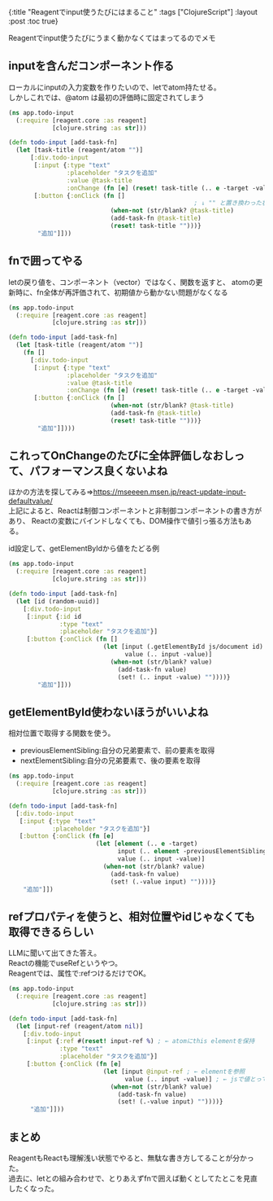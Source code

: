 {:title "Reagentでinput使うたびにはまること"
 :tags  ["ClojureScript"]
 :layout :post
 :toc true}

Reagentでinput使うたびにうまく動かなくてはまってるのでメモ

## inputを含んだコンポーネント作る
ローカルにinputの入力変数を作りたいので、letでatom持たせる。  
しかしこれでは、@atom は最初の評価時に固定されてしまう

```clojure
(ns app.todo-input
  (:require [reagent.core :as reagent]
            [clojure.string :as str]))

(defn todo-input [add-task-fn]
  (let [task-title (reagent/atom "")]
      [:div.todo-input
       [:input {:type "text"
                :placeholder "タスクを追加"
                :value @task-title
                :onChange (fn [e] (reset! task-title (.. e -target -value)))}]
       [:button {:onClick (fn []
                                                   ; ↓ "" と置き換わった状態で定義されるので、ずっと””
                            (when-not (str/blank? @task-title) 
                            (add-task-fn @task-title)
                            (reset! task-title "")))}
        "追加"]]))
```

## fnで囲ってやる
letの戻り値を、コンポーネント（vector）ではなく、関数を返すと、
atomの更新時に、fn全体が再評価されて、初期値から動かない問題がなくなる

```clojure
(ns app.todo-input
  (:require [reagent.core :as reagent]
            [clojure.string :as str]))

(defn todo-input [add-task-fn]
  (let [task-title (reagent/atom "")]
    (fn []
      [:div.todo-input
       [:input {:type "text"
                :placeholder "タスクを追加"
                :value @task-title
                :onChange (fn [e] (reset! task-title (.. e -target -value)))}]
       [:button {:onClick (fn []
                            (when-not (str/blank? @task-title)
                            (add-task-fn @task-title)
                            (reset! task-title "")))}
        "追加"]])))
```

## これってOnChangeのたびに全体評価しなおしって、パフォーマンス良くないよね
ほかの方法を探してみる⇒https://mseeeen.msen.jp/react-update-input-defaultvalue/  
上記によると、Reactは制御コンポーネントと非制御コンポーネントの書き方があり、
Reactの変数にバインドしなくても、DOM操作で値引っ張る方法もある。

id設定して、getElementByIdから値をたどる例

```clojure
(ns app.todo-input
  (:require [reagent.core :as reagent]
            [clojure.string :as str]))

(defn todo-input [add-task-fn]
  (let [id (random-uuid)]
    [:div.todo-input
     [:input {:id id
              :type "text"
              :placeholder "タスクを追加"}]
     [:button {:onClick (fn []
                          (let [input (.getElementById js/document id)
                                value (.. input -value)]
                            (when-not (str/blank? value)
                              (add-task-fn value)
                              (set! (.. input -value) ""))))}
        "追加"]]))
```

## getElementById使わないほうがいいよね
相対位置で取得する関数を使う。
- previousElementSibling:自分の兄弟要素で、前の要素を取得
- nextElementSibling:自分の兄弟要素で、後の要素を取得

```clojure
(ns app.todo-input
  (:require [reagent.core :as reagent]
            [clojure.string :as str]))

(defn todo-input [add-task-fn]
  [:div.todo-input
   [:input {:type "text"
            :placeholder "タスクを追加"}]
   [:button {:onClick (fn [e]
                        (let [element (.. e -target)
                              input (.. element -previousElementSibling)
                              value (.. input -value)]
                          (when-not (str/blank? value)
                            (add-task-fn value)
                            (set! (.-value input) ""))))}
    "追加"]])
```


## refプロパティを使うと、相対位置やidじゃなくても取得できるらしい
LLMに聞いて出てきた答え。  
Reactの機能でuseRefというやつ。  
Reagentでは、属性で:refつけるだけでOK。

```clojure
(ns app.todo-input
  (:require [reagent.core :as reagent]
            [clojure.string :as str]))

(defn todo-input [add-task-fn]
  (let [input-ref (reagent/atom nil)]
    [:div.todo-input
     [:input {:ref #(reset! input-ref %) ; ← atomにthis elementを保持
              :type "text"
              :placeholder "タスクを追加"}]
     [:button {:onClick (fn [e]
                          (let [input @input-ref ; ← elementを参照
                                value (.. input -value)] ; ← jsで値とってくる
                            (when-not (str/blank? value)
                              (add-task-fn value)
                              (set! (.-value input) ""))))}
      "追加"]]))
```


## まとめ
ReagentもReactも理解浅い状態でやると、無駄な書き方してることが分かった。  
過去に、letとの組み合わせで、とりあえずfnで囲えば動くとしてたとこを見直したくなった。
